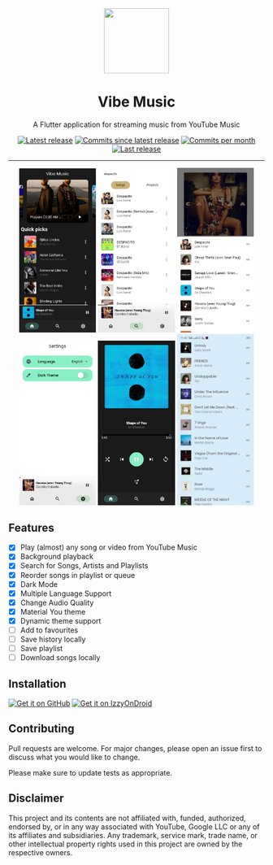 <div align="center">
    <img src="https://github.com/sheikhhaziq/vibemusic/blob/main/android/app/src/main/res/mipmap-xxxhdpi/ic_launcher.png" width="128" height="128" style="display: block; margin: 0 auto"/>
    <h1>Vibe Music</h1>
    <p>A Flutter application for streaming music from YouTube Music</p>
    <a href="https://github.com/sheikhhaziq/vibemusic/releases/latest"><img src="https://img.shields.io/github/v/release/sheikhhaziq/vibemusic?style=flat" alt="Latest release" /></a>
    <a href="https://github.com/sheikhhaziq/vibemusic/commits"><img src="https://img.shields.io/github/commits-since/sheikhhaziq/vibemusic/latest?style=flat" alt="Commits since latest release" /></a>
    <a href="https://github.com/sheikhhaziq/vibemusic/commits"><img src="https://img.shields.io/github/commit-activity/m/sheikhhaziq/vibemusic?color=g" alt="Commits per month" /></a>
    <a href="https://github.com/sheikhhaziq/vibemusic/releases/latest"><img src="https://img.shields.io/github/release-date/sheikhhaziq/vibemusic" alt="Last release" /></a>
    
</div>

---

<p align="center">
  <img src="./fastlane/metadata/android/en-US/images/phoneScreenshots/01.jpg" width="30%" />
  <img src="./fastlane/metadata/android/en-US/images/phoneScreenshots/02.jpg" width="30%" />
  <img src="./fastlane/metadata/android/en-US/images/phoneScreenshots/03.jpg" width="30%" />

    
  <img src="./fastlane/metadata/android/en-US/images/phoneScreenshots/04.jpg" width="30%" />
  <img src="./fastlane/metadata/android/en-US/images/phoneScreenshots/05.jpg" width="30%" />
  <img src="./fastlane/metadata/android/en-US/images/phoneScreenshots/06.jpg" width="30%" />
</p>

## Features
- [x] Play (almost) any song or video from YouTube Music
- [x] Background playback
- [x] Search for Songs, Artists and Playlists
- [x] Reorder songs in playlist or queue
- [x] Dark Mode
- [x] Multiple Language Support
- [x] Change Audio Quality
- [x] Material You theme
- [x] Dynamic theme support
- [ ] Add to favourites
- [ ] Save history locally
- [ ] Save playlist
- [ ] Download songs locally

## Installation

[<img src="https://github.com/machiav3lli/oandbackupx/blob/034b226cea5c1b30eb4f6a6f313e4dadcbb0ece4/badge_github.png"
    alt="Get it on GitHub"
    height="80">](https://github.com/sheikhhaziq/vibemusic/releases/latest)
[<img src="https://gitlab.com/IzzyOnDroid/repo/-/raw/master/assets/IzzyOnDroid.png"
     alt="Get it on IzzyOnDroid"
     height="80">](https://apt.izzysoft.de/fdroid/index/apk/com.webyte.vibe_music)

## Contributing

Pull requests are welcome. For major changes, please open an issue first
to discuss what you would like to change.

Please make sure to update tests as appropriate.


## Disclaimer
This project and its contents are not affiliated with, funded, authorized, endorsed by, or in any way associated with YouTube, Google LLC or any of its affiliates and subsidiaries.
Any trademark, service mark, trade name, or other intellectual property rights used in this project are owned by the respective owners.
